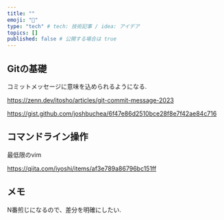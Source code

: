 ```yaml
---
title: ""
emoji: "🐙"
type: "tech" # tech: 技術記事 / idea: アイデア
topics: []
published: false # 公開する場合は true
---
```


## Gitの基礎

コミットメッセージに意味を込められるようになる.

<https://zenn.dev/itosho/articles/git-commit-message-2023>

<https://gist.github.com/joshbuchea/6f47e86d2510bce28f8e7f42ae84c716>

## コマンドライン操作

最低限のvim

<https://qiita.com/iyoshi/items/af3e789a86796bc151ff>

## メモ

N番煎じになるので、差分を明確にしたい.
